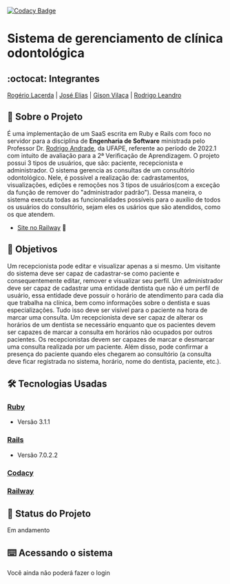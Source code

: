 [![Codacy Badge](https://app.codacy.com/project/badge/Grade/18c2ea2d78d24112b7c1aeb4556f0827)](https://www.codacy.com/gh/ClinicaSorriDente/Management/dashboard?utm_source=github.com&amp;utm_medium=referral&amp;utm_content=ClinicaSorriDente/Management&amp;utm_campaign=Badge_Grade)

# Sistema de gerenciamento de clínica odontológica
## :octocat: Integrantes
[Rogério Lacerda](https://github.com/RogerioLacerdaGH) | [José Elias](https://github.com/Eliaz500) | [Gison Vilaça](https://github.com/gison-vilaca) | [Rodrigo Leandro](https://github.com/rudrigozx)
## :page_with_curl: Sobre o Projeto
É uma implementação de um SaaS escrita em Ruby e Rails com foco no servidor para a disciplina de __Engenharia de Software__ ministrada pelo Professor Dr. [Rodrigo Andrade](https://github.com/rcaa), da UFAPE, referente ao período de 2022.1 com intuito de avaliação para a 2ª Verificação de Aprendizagem.
O projeto possui 3 tipos de usuários, que são: paciente, recepcionista e administrador. O sistema gerencia as consultas de um consultório odontológico. Nele, é possível a realização de: cadrastamentos, visualizações, edições e remoções nos 3 tipos de usuários(com a exceção da função de remover do "administrador padrão"). Dessa maneira, o sistema executa todas as funcionalidades possíveis para o auxílio de todos os usuários do consultório, sejam eles os usários que são atendidos, como os que atendem.

*   [Site no Railway](https://management-production-1303.up.railway.app) :robot:

## :round_pushpin: Objetivos
Um recepcionista pode editar e visualizar apenas a si mesmo. Um visitante do sistema deve ser capaz de cadastrar-se como paciente e
consequentemente editar, remover e visualizar seu perfil. Um administrador deve ser capaz de cadastrar uma entidade dentista que não é um perfil de usuário, essa entidade deve possuir o horário de atendimento para cada dia que trabalha na clínica, bem como informações sobre o dentista e suas especializações. Tudo isso deve ser visível para o paciente na hora de marcar uma consulta. Um recepcionista deve ser capaz de alterar os horários de um dentista se necessário enquanto que os pacientes devem ser capazes de marcar a consulta em horários não ocupados por outros pacientes. Os recepcionistas devem ser capazes de marcar e desmarcar uma consulta realizada por um paciente. Além disso, pode confirmar a presença do paciente quando eles chegarem ao consultório (a consulta deve ficar registrada no sistema, horário, nome do dentista, paciente, etc.).

## :hammer_and_wrench: Tecnologias Usadas
 ### [Ruby](https://www.ruby-lang.org/pt/)
*   Versão 3.1.1
 ### [Rails](https://rubyonrails.org/)
*   Versão 7.0.2.2
 ### [Codacy](https://www.codacy.com/product)
 ### [Railway](https://railway.app/)
## :construction: Status do Projeto
Em andamento
## :keyboard: Acessando o sistema
Você ainda não poderá fazer o login
